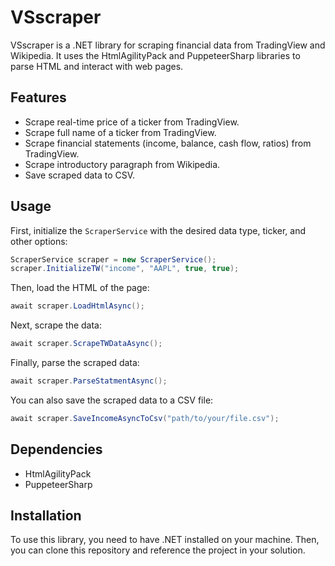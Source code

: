 # VSscraper

VSscraper is a .NET library for scraping financial data from TradingView and Wikipedia. It uses the HtmlAgilityPack and PuppeteerSharp libraries to parse HTML and interact with web pages.

## Features

- Scrape real-time price of a ticker from TradingView.
- Scrape full name of a ticker from TradingView.
- Scrape financial statements (income, balance, cash flow, ratios) from TradingView.
- Scrape introductory paragraph from Wikipedia.
- Save scraped data to CSV.

## Usage

First, initialize the `ScraperService` with the desired data type, ticker, and other options:

```csharp
ScraperService scraper = new ScraperService();
scraper.InitializeTW("income", "AAPL", true, true);
```

Then, load the HTML of the page:

```csharp
await scraper.LoadHtmlAsync();
```

Next, scrape the data:

```csharp
await scraper.ScrapeTWDataAsync();
```

Finally, parse the scraped data:

```csharp
await scraper.ParseStatmentAsync();
```

You can also save the scraped data to a CSV file:

```csharp
await scraper.SaveIncomeAsyncToCsv("path/to/your/file.csv");
```

## Dependencies

- HtmlAgilityPack
- PuppeteerSharp

## Installation

To use this library, you need to have .NET installed on your machine. Then, you can clone this repository and reference the project in your solution.

